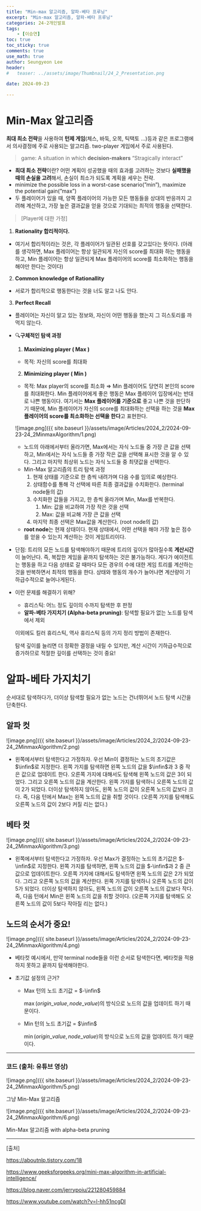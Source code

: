 ```yaml
---
title: "Min-max 알고리즘, 알파-베타 프루닝"
excerpt: "Min-max 알고리즘, 알파-베타 프루닝"
categories: 24-2개인발표
tags: 
    - [이승연]
toc: true
toc_sticky: true
comments: true
use_math: true
author: Seungyeon Lee
header:
#   teaser: ../assets/image/Thumbnail/24_2_Presentation.png

date: 2024-09-23

---
```


# Min-Max 알고리즘

**최대 최소 전략**을 사용하여 **턴제 게임**(체스, 바둑, 오목, 틱택토 …)등과 같은 프로그램에서 의사결정에 주로 사용되는 알고리즘. two-player 게임에서 주로 사용된다.

> game: A situation in which **decision-makers** “Stragically interact”
> 
- **최대 최소 전략**이란? 어떤 계획이 성공했을 때의 효과를 고려하는 것보다 **실패했을 때의 손실을 고려**해서, 손실이 최소가 되도록 계획을 세우는 전략.
- minimize the possible loss in a worst-case scenario(”min”), maximize the potential gain(”max”)
- 두 플레이어가 있을 때, 양쪽 플레이어의 가능한 모든 행동들을 상대의 반응까지 고려해 계산하고, 가장 높은 결과값을 얻을 것으로 기대되는 최적의 행동을 선택한다.

> [Player에 대한 가정]
1. **Rationality 합리적이다.**
- 여기서 합리적이라는 것은, 각 플레이어가 일관된 선호를 갖고있다는 뜻이다. (아래를 생각하면, Max 플레이어는 항상 일관되게 자신의 score를 최대화 하는 행동을 하고, Min 플레이어는 항상 일관되게 Max 플레이어의 score를 최소화하는 행동을 해야만 한다는 것이다)

2. **Common knowledge of Rationallity**
- 서로가 합리적으로 행동한다는 것을 너도 알고 나도 안다.

3. **Perfect Recall**
- 플레이어는 자신이 알고 있는 정보와, 자신이 어떤 행동을 했는지 그 히스토리를 까먹지 않는다.
> 

- 🔍**구체적인 탐색 과정**
    
    <aside>
    
    1. **Maximizing player ( Max )**
    - 목적: 자신의 score를 최대화
    2. **Minimizing player ( Min )**
    - 목적: Max player의 score를 최소화
    ⇒ Min 플레이어도 당연히 본인의 score를 최대화한다.
    Min 플레이어에게 좋은 행동은 Max 플레이어 입장에서는 반대로 나쁜 행동이다.
    여기서는 **Max 플레이어를 기준으로** 좋고 나쁜 것을 판단하기 때문에, Min 플레이어가 자신의 score를 최대화하는 선택을 하는 것을 **Max플레이어의 score를 최소화하는 선택을 한다**고 표현한다.
    </aside>
    
    ![image.png]({{ site.baseurl }}/assets/image/Articles/2024_2/2024-09-23-24_2MinmaxAlgorithm/1.png)
    
    - 노드의 아래에서부터 올라가면, Max에서는 자식 노드들 중 가장 큰 값을 선택하고, Min에서는 자식 노드들 중 가장 작은 값을 선택해 표시한 것을 알 수 있다. 그리고 마지막 최상위 노드는 자식 노드들 중 최댓값을 선택한다.
    - Min-Max 알고리즘의 트리 탐색 과정
        1. 현재 상태를 기준으로 한 층씩 내려가며 다음 수를 임의로 예상한다.
        2. 상태함수를 통해 각 선택에 따른 최종 결과값을 수치화한다. (terminal node들의 값)
        3. 수치화한 값들을 가지고, 한 층씩 올라가며 Min, Max를 반복한다.
            1. Min: 값을 비교하여 가장 작은 것을 선택
            2. Max: 값을 비교해 가장 큰 값을 선택
        4. 마지막 최종 선택은 Max값을 계산한다. (root node의 값)
    - **root node**는 현재 상태이다. 현재 상태에서, 어떤 선택을 해야 가장 높은 점수를 얻을 수 있는지 계산하는 것이 게임트리이다.

- 단점: 트리의 모든 노드를 탐색해야하기 때문에 트리의 깊이가 많아질수록 **계산시간**이 늘어난다. 즉, 복잡한 게임을 끝까지 탐색하는 것은 불가능하다. 게다가 에이전트는 행동을 하고 다음 상태로 갈 때마다 모든 경우의 수에 대한 게임 트리를 계산하는 것을 반복하면서 최적의 행동을 한다. 상태와 행동의 개수가 늘어나면 계산량이 기하급수적으로 늘어나게된다.

- 이런 문제를 해결하기 위해?
    - 휴리스틱: 어느 정도 깊이의 수까지 탐색한 후 판정
    - **알파-베타 가지치기 (Alpha-beta pruning)**: 탐색할 필요가 없는 노드를 탐색에서 제외
    
    이외에도 킬러 휴리스틱, 역사 휴리스틱 등의 가지 정리 방법이 존재한다.
    
    탐색 깊이를 늘리면 더 정확한 결정을 내릴 수 있지만, 계산 시간이 기하급수적으로 증가하므로 적절한 깊이를 선택하는 것이 중요!
    

# 알파-베타 가지치기

순서대로 탐색하다가, 더이상 탐색할 필요가 없는 노드는 건너뛰어서 노드 탐색 시간을 단축한다.

## 알파 컷

![image.png]({{ site.baseurl }}/assets/image/Articles/2024_2/2024-09-23-24_2MinmaxAlgorithm/2.png)

- 왼쪽에서부터 탐색한다고 가정하자. 우선 Min이 결정하는 노드의 초기값은 $\infin$로 지정한다. 왼쪽 가지를 탐색하면 왼쪽 노드의 값을 $\infin$과 3 중 작은 값으로 업데이트 한다. 오른쪽 가지에 대해서도 탐색해 왼쪽 노드의 값은 3이 되었다. 그리고 오른쪽 노드의 값을 계산한다. 왼쪽 가지를 탐색하니 오른쪽 노드의 값이 2가 되었다. 더이상 탐색하지 않아도, 왼쪽 노드의 값이 오른쪽 노드의 값보다 크다. 즉, 다음 턴에서 Max는 왼쪽 노드의 값을 취할 것이다. (오른쪽 가지를 탐색해도 오른쪽 노드의 값이 2보다 커질 리는 없다.)

## 베타 컷

![image.png]({{ site.baseurl }}/assets/image/Articles/2024_2/2024-09-23-24_2MinmaxAlgorithm/3.png)

- 왼쪽에서부터 탐색한다고 가정하자. 우선 Max가 결정하는 노드의 초기값은 $-\infin$로 지정한다. 왼쪽 가지를 탐색하면, 왼쪽 노드의 값을 $-\infin$과 2 중 큰 값으로 업데이트한다. 오른쪽 가지에 대해서도 탐색하면 왼쪽 노드의 값은 2가 되었다. 그리고 오른쪽 노드의 값을 계산한다. 왼쪽 가지를 탐색하니 오른쪽 노드의 값이 5가 되었다. 더이상 탐색하지 않아도, 왼쪽 노드의 값이 오른쪽 노드의 값보다 작다. 즉, 다음 턴에서 Min은 왼쪽 노드의 값을 취할 것이다. (오른쪽 가지를 탐색해도 오른쪽 노드의 값이 5보다 작아질 리는 없다.)

## 노드의 순서가 중요!

![image.png]({{ site.baseurl }}/assets/image/Articles/2024_2/2024-09-23-24_2MinmaxAlgorithm/4.png)

- 베타컷 예시에서, 만약 terminal node들을 이런 순서로 탐색한다면, 베타컷을 적용하지 못하고 끝까지 탐색해야한다.

- 초기값 설정의 근거?
    - Max 턴의 노드 초기값 = $-\infin$
        
        $\max(origin\_value,node\_value)$의 방식으로 노드의 값을 업데이트 하기 때문이다.
        
    - Min 턴의 노드 초기값 = $\infin$
        
        $\min(origin \_value,node\_value)$의 방식으로 노드의 값을 업데이트 하기 때문이다. 
        

---

### 코드 (출처: 유튜브 영상)

![image.png]({{ site.baseurl }}/assets/image/Articles/2024_2/2024-09-23-24_2MinmaxAlgorithm/5.png)

그냥 Min-Max 알고리즘

![image.png]({{ site.baseurl }}/assets/image/Articles/2024_2/2024-09-23-24_2MinmaxAlgorithm/6.png)

Min-Max 알고리즘 with alpha-beta pruning

---

[출처]

https://aboutnlp.tistory.com/18

https://www.geeksforgeeks.org/mini-max-algorithm-in-artificial-intelligence/

https://blog.naver.com/jerrypoiu/221280459884

https://www.youtube.com/watch?v=l-hh51ncgDI